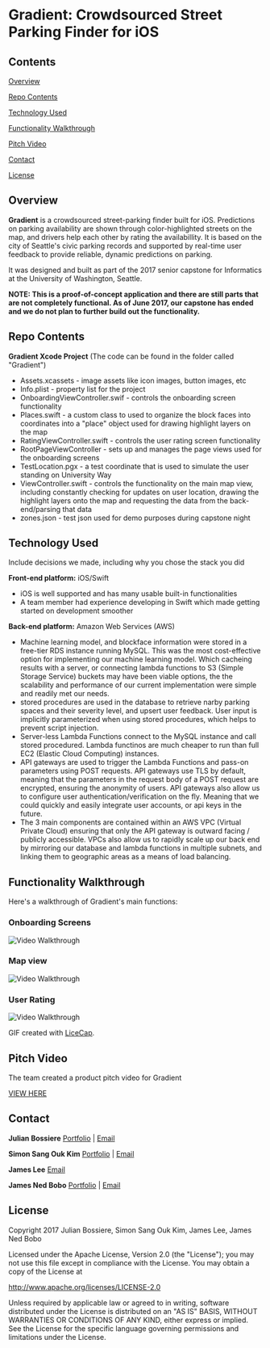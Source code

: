 # Gradient: Crowdsourced Street Parking Finder for iOS

## Contents
[Overview](https://github.com/jbossiere/Gradient#overview)

[Repo Contents](https://github.com/jbossiere/Gradient#repo-contents)

[Technology Used](https://github.com/jbossiere/Gradient#technology-used)

[Functionality Walkthrough](https://github.com/jbossiere/Gradient#functionality-walkthrough)

[Pitch Video](https://github.com/jbossiere/Gradient#pitch-video)

[Contact](https://github.com/jbossiere/Gradient#contact)

[License](https://github.com/jbossiere/Gradient#license)

## Overview

**Gradient** is a crowdsourced street-parking finder built for iOS. Predictions on parking availability are shown through color-highlighted streets on the map, and drivers help each other by rating the availabillity. It is based on the city of Seattle's civic parking records and supported by real-time user feedback to provide reliable, dynamic predictions on parking.

It was designed and built as part of the 2017 senior capstone for Informatics at the University of Washington, Seattle.

**NOTE: This is a proof-of-concept application and there are still parts that are not completely functional. As of June 2017, our capstone has ended and we do not plan to further build out the functionality.**

## Repo Contents
**Gradient Xcode Project** (The code can be found in the folder called "Gradient")
  * Assets.xcassets - image assets like icon images, button images, etc
  * Info.plist - property list for the project
  * OnboardingViewController.swif - controls the onboarding screen functionality
  * Places.swift - a custom class to used to organize the block faces into coordinates into a "place" object used for drawing highlight layers on the map
  * RatingViewController.swift - controls the user rating screen functionality
  * RootPageViewController - sets up and manages the page views used for the onboarding screens
  * TestLocation.pgx - a test coordinate that is used to simulate the user standing on University Way
  * ViewController.swift - controls the functionality on the main map view, including constantly checking for updates on user location, drawing the highlight layers onto the map and requesting the data from the back-end/parsing that data
  * zones.json - test json used for demo purposes during capstone night

## Technology Used
Include decisions we made, including why you chose the stack you did

**Front-end platform:** iOS/Swift
  * iOS is well supported and has many usable built-in functionalities 
  * A team member had experience developing in Swift which made getting started on development smoother

**Back-end platform:** Amazon Web Services (AWS)
  * Machine learning model, and blockface information were stored in a free-tier RDS instance running MySQL. This was the most cost-effective option for implementing our machine learning model. Which cacheing results with a server, or connecting lambda functions to S3 (Simple Storage Service) buckets may have been viable options, the the scalability and performance of our current implementation were simple and readily met our needs.
  * stored procedures are used in the database to retrieve narby parking spaces and their severity level, and upsert user feedback. User input is implicitly parameterized when using stored procedures, which helps to prevent script injection. 
  * Server-less Lambda Functions connect to the MySQL instance and call stored procedured. Lambda functinos are much cheaper to run than full EC2 (Elastic Cloud Computing) instances.   
  * API gateways are used to trigger the Lambda Functions and pass-on parameters using POST requests. API gateways use TLS by default, meaning that the parameters in the request body of a POST request are encrypted, ensuring the anonymity of users. API gateways also allow us to configure user authentication/verification on the fly. Meaning that we could quickly and easily integrate user accounts, or api keys in the future. 
  * The 3 main components are contained within an AWS VPC (Virtual Private Cloud) ensuring that only the API gateway is outward facing / publicly accessible. VPCs also allow us to rapidly scale up our back end by mirroring our database and lambda functions in multiple subnets, and linking them to geographic areas as a means of load balancing.  

## Functionality Walkthrough

Here's a walkthrough of Gradient's main functions:

### Onboarding Screens
<img src='http://i.imgur.com/ddTLVZH.gif' title='Onboarding Screens' width='' alt='Video Walkthrough' />

### Map view
<img src='http://i.imgur.com/AgpqypY.gif' title='Map View' width='' alt='Video Walkthrough' />

### User Rating
<img src='http://i.imgur.com/ZckCbAu.gif' title='User Rating' width='' alt='Video Walkthrough' />

GIF created with [LiceCap](http://www.cockos.com/licecap/).

## Pitch Video 

The team created a product pitch video for Gradient

[VIEW HERE](https://www.youtube.com/watch?v=MT_b4qLm6A0&t=1s)



## Contact
**Julian Bossiere** [Portfolio](http://www.julianbossiere.com) | [Email](mailto:julianbossiere@gmail.com)

**Simon Sang Ouk Kim** [Portfolio](http://students.washington.edu/sangkim1/Portfolio/) | [Email](mailto:slopsang1@gmail.com)

**James Lee** [Email](mailto:lee.james1990@gmail.com)

**James Ned Bobo** [Portfolio](https://students.washington.edu/jnbobo) | [Email](mailto:jnbobo@uw.edu)

## License

Copyright 2017 Julian Bossiere, Simon Sang Ouk Kim, James Lee, James Ned Bobo

Licensed under the Apache License, Version 2.0 (the "License");
you may not use this file except in compliance with the License.
You may obtain a copy of the License at

http://www.apache.org/licenses/LICENSE-2.0

Unless required by applicable law or agreed to in writing, software
distributed under the License is distributed on an "AS IS" BASIS,
WITHOUT WARRANTIES OR CONDITIONS OF ANY KIND, either express or implied.
See the License for the specific language governing permissions and
limitations under the License.
